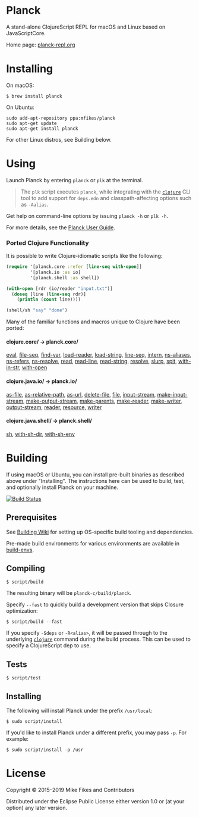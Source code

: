 # Planck

A stand-alone ClojureScript REPL for macOS and Linux based on JavaScriptCore.

Home page: [planck-repl.org](http://planck-repl.org)

# Installing

On macOS:
```
$ brew install planck
```

On Ubuntu:
```
sudo add-apt-repository ppa:mfikes/planck
sudo apt-get update
sudo apt-get install planck
```

For other Linux distros, see Building below.

# Using

Launch Planck by entering `planck` or `plk` at the terminal. 

> The `plk` script executes `planck`, while integrating with the [`clojure`](https://clojure.org/guides/getting_started) CLI tool to add support for `deps.edn` and classpath-affecting options such as `-Aalias`.

Get help on command-line options by issuing `planck -h` or `plk -h`.

For more details, see the [Planck User Guide](http://planck-repl.org/guide.html).

### Ported Clojure Functionality

It is possible to write Clojure-idiomatic scripts like the following:

```clojure
(require '[planck.core :refer [line-seq with-open]]
         '[planck.io :as io]
         '[planck.shell :as shell])

(with-open [rdr (io/reader "input.txt")]
  (doseq [line (line-seq rdr)]
    (println (count line))))

(shell/sh "say" "done")
```    

Many of the familiar functions and macros unique to Clojure have been ported:

#### clojure.core/ -> planck.core/ 

[eval](http://planck-repl.org/planck-core.html#eval), 
[file-seq](http://planck-repl.org/planck-core.html#file-seq),
[find-var](http://planck-repl.org/planck-core.html#find-var),
[load-reader](http://planck-repl.org/planck-core.html#load-reader),
[load-string](http://planck-repl.org/planck-core.html#load-string),
[line-seq](http://planck-repl.org/planck-core.html#line-seq),
[intern](http://planck-repl.org/planck-core.html#intern),
[ns-aliases](http://planck-repl.org/planck-core.html#ns-aliases),
[ns-refers](http://planck-repl.org/planck-core.html#ns-refers),
[ns-resolve](http://planck-repl.org/planck-core.html#ns-resolve),
[read](http://planck-repl.org/planck-core.html#read),
[read-line](http://planck-repl.org/planck-core.html#read-line),
[read-string](http://planck-repl.org/planck-core.html#read-string),
[resolve](http://planck-repl.org/planck-core.html#resolve),
[slurp](http://planck-repl.org/planck-core.html#slurp),
[spit](http://planck-repl.org/planck-core.html#spit),
[with-in-str](http://planck-repl.org/planck-core.html#with-in-str),
[with-open](http://planck-repl.org/planck-core.html#with-open)

#### clojure.java.io/ -> planck.io/

[as-file](http://planck-repl.org/planck-io.html#as-file),
[as-relative-path](http://planck-repl.org/planck-io.html#as-relative-path),
[as-url](http://planck-repl.org/planck-io.html#as-url),
[delete-file](http://planck-repl.org/planck-io.html#delete-file),
[file](http://planck-repl.org/planck-io.html#file),
[input-stream](http://planck-repl.org/planck-io.html#input-stream),
[make-input-stream](http://planck-repl.org/planck-io.html#make-input-stream),
[make-output-stream](http://planck-repl.org/planck-io.html#make-output-stream),
[make-parents](http://planck-repl.org/planck-io.html#make-parents),
[make-reader](http://planck-repl.org/planck-io.html#make-reader),
[make-writer](http://planck-repl.org/planck-io.html#make-writer),
[output-stream](http://planck-repl.org/planck-io.html#output-stream),
[reader](http://planck-repl.org/planck-io.html#reader),
[resource](http://planck-repl.org/planck-io.html#resource),
[writer](http://planck-repl.org/planck-io.html#writer)

#### clojure.java.shell/ -> planck.shell/

[sh](http://planck-repl.org/planck-shell.html#sh),
[with-sh-dir](http://planck-repl.org/planck-shell.html#with-sh-dir),
[with-sh-env](http://planck-repl.org/planck-shell.html#with-sh-env)

# Building 

If using macOS or Ubuntu, you can install pre-built binaries as described above under "Installing". The instructions here can be used to build, test, and optionally install Planck on your machine.

[![Build Status](https://travis-ci.org/planck-repl/planck.svg?branch=master)](https://travis-ci.org/planck-repl/planck)

## Prerequisites 

See [Building Wiki](https://github.com/planck-repl/planck/wiki/Building) for setting up OS-specific build tooling and dependencies.

Pre-made build environments for various environments are available in [build-envs](https://github.com/planck-repl/build-envs).

## Compiling

```
$ script/build
```

The resulting binary will be `planck-c/build/planck`.

Specify `--fast` to quickly build a development version that skips Closure optimization:

```
$ script/build --fast
```

If you specify `-Sdeps` or `-R<alias>`, it will be passed through to the underlying [`clojure`](https://clojure.org/guides/deps_and_cli) command during the build process. This can be used to specify a ClojureScript dep to use.

## Tests

```
$ script/test
```

## Installing

The following will install Planck under the prefix `/usr/local`:

```
$ sudo script/install
```

If you'd like to install Planck under a different prefix, you may pass `-p`. For example:

```
$ sudo script/install -p /usr
```

# License

Copyright © 2015–2019 Mike Fikes and Contributors

Distributed under the Eclipse Public License either version 1.0 or (at your option) any later version.
